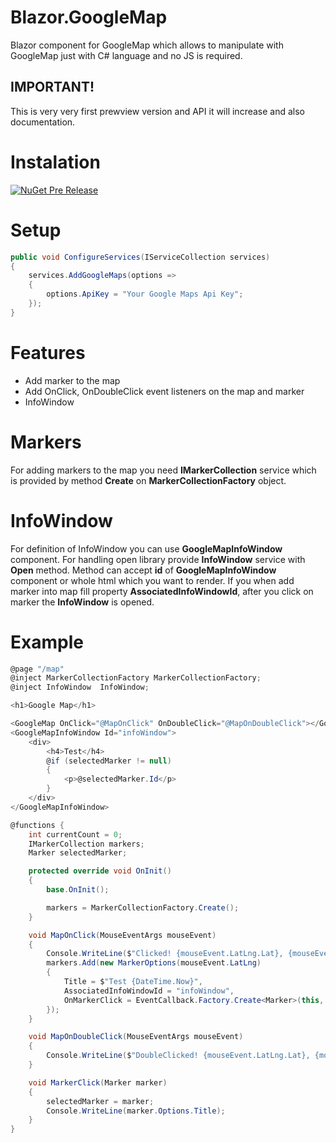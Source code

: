 # Blazor.GoogleMap
Blazor component for GoogleMap which allows to manipulate with GoogleMap just with C# language and no JS is required.

## IMPORTANT!
This is very very first prewview version and API it will increase and also documentation.

# Instalation
[![NuGet Pre Release](https://img.shields.io/badge/nuget-0.0.1-preview-orange.svg)](https://www.nuget.org/packages/Blazor.GoogleMap)

# Setup
```cs
public void ConfigureServices(IServiceCollection services)
{
	services.AddGoogleMaps(options =>
    {
		options.ApiKey = "Your Google Maps Api Key";
    });
}
```

# Features
* Add marker to the map
* Add OnClick, OnDoubleClick event listeners on the map and marker
* InfoWindow

# Markers
For adding markers to the map you need **IMarkerCollection** service which is provided by method **Create** on **MarkerCollectionFactory** object.

# InfoWindow
For definition of InfoWindow you can use **GoogleMapInfoWindow** component. For handling open library provide **InfoWindow** service with **Open** method.
Method can accept **id** of **GoogleMapInfoWindow** component or whole html which you want to render.
If you when add marker into map  fill property **AssociatedInfoWindowId**, after you click on marker the **InfoWindow** is opened.

# Example

```cs
@page "/map"
@inject MarkerCollectionFactory MarkerCollectionFactory;
@inject InfoWindow  InfoWindow;

<h1>Google Map</h1>

<GoogleMap OnClick="@MapOnClick" OnDoubleClick="@MapOnDoubleClick"></GoogleMap>
<GoogleMapInfoWindow Id="infoWindow">
    <div>
        <h4>Test</h4>
        @if (selectedMarker != null)
        {
            <p>@selectedMarker.Id</p>
        }
    </div>
</GoogleMapInfoWindow>

@functions {
    int currentCount = 0;
    IMarkerCollection markers;
    Marker selectedMarker;

    protected override void OnInit()
    {
        base.OnInit();

        markers = MarkerCollectionFactory.Create();
    }

    void MapOnClick(MouseEventArgs mouseEvent)
    {
        Console.WriteLine($"Clicked! {mouseEvent.LatLng.Lat}, {mouseEvent.LatLng.Lng}");
        markers.Add(new MarkerOptions(mouseEvent.LatLng)
        {
            Title = $"Test {DateTime.Now}",
            AssociatedInfoWindowId = "infoWindow",
            OnMarkerClick = EventCallback.Factory.Create<Marker>(this, MarkerClick)
        });
    }

    void MapOnDoubleClick(MouseEventArgs mouseEvent)
    {
        Console.WriteLine($"DoubleClicked! {mouseEvent.LatLng.Lat}, {mouseEvent.LatLng.Lng}");
    }

    void MarkerClick(Marker marker)
    {
        selectedMarker = marker;
        Console.WriteLine(marker.Options.Title);
    }
}
```

